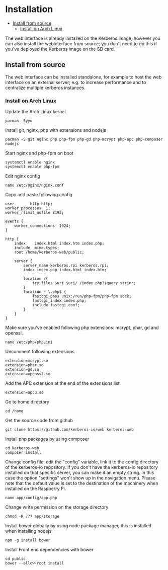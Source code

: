 # Installation

* [Install from source](#install-from-source)
    * [Install on Arch Linux](#install-from-source-on-arch-linux)

The web interface is already installed on the Kerberos image, however you can also install the webinterface from source; you don't need to do this if you've deployed the Kerberos image on the SD card.

<a name="install-from-source"></a>
## Install from source

The web interface can be installed standalone, for example to host the web interface on an external server; e.g. to increase performance and to centralize multiple kerberos instances.

<a name="install-from-source-on-arch-linux"></a>
### Install on Arch Linux

Update the Arch Linux kernel

    pacman -Syyu

Install git, nginx, php with extensions and nodejs

    pacman -S git nginx php php-fpm php-gd php-mcrypt php-apc php-composer nodejs

Start nginx and php-fpm on boot

    systemctl enable nginx
    systemctl enable php-fpm

Edit nginx config

    nano /etc/nginx/nginx.conf

Copy and paste following config

    user       http http;
    worker_processes  1;
    worker_rlimit_nofile 8192;

    events {
        worker_connections  1024;
    }

    http {
        index    index.html index.htm index.php;
        include  mime.types;
        root /home/kerberos-web/public;
        
        server {
            server_name kerberos.rpi kerberos.rpi;
            index index.php index.html index.htm;

            location /{
                try_files $uri $uri/ /index.php?$query_string;
            }
            location ~ \.php$ {
                fastcgi_pass unix:/run/php-fpm/php-fpm.sock;
                fastcgi_index index.php;
                include fastcgi.conf;
            }
        }
    }

Make sure you've enabled following php extensions: mcrypt, phar, gd and openssl.

    nano /etc/php/php.ini

Uncomment following extensions

    extension=mcrypt.so
    extension=phar.so
    extension=gd.so
    extension=openssl.so

Add the APC extension at the end of the extensions list

    extension=apcu.so

Go to home directory
    
    cd /home

Get the source code from github

    git clone https://github.com/kerberos-io/web kerberos-web

Install php packages by using composer

    cd kerberos-web
    composer install

Change config file: edit the "config" variable, link it to the config directory of the kerberos-io repository. If you don't have the kerberos-io repository installed on that specific server, you can make it an empty string. In this case the option "settings" won't show up in the navigation menu. Please note that the default value is set to the destination of the machinery when installed on the Raspberry Pi.

    nano app/config/app.php

Change write permission on the storage directory

    chmod -R 777 app/storage

Install bower globally by using node package manager, this is installed when installing nodejs.

    npm -g install bower

Install Front end dependencies with bower
    
    cd public
    bower --allow-root install